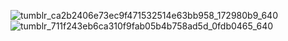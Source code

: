  ![tumblr_ca2b2406e73ec9f471532514e63bb958_172980b9_640](https://github.com/B00THILL/B00THILL/assets/138095663/349a0d52-5527-4c11-836d-c6a25e706610)
![tumblr_711f243eb6ca310f9fab05b4b758ad5d_0fdb0465_640](https://github.com/B00THILL/B00THILL/assets/138095663/e1470508-ad98-46ea-a5be-9e5d07b5ecbc) 

